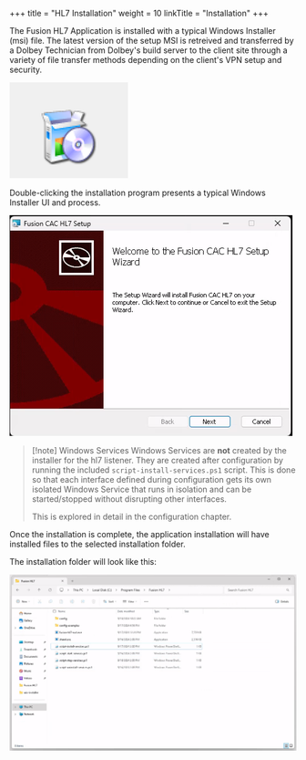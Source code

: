 +++
title = "HL7 Installation"
weight = 10
linkTitle = "Installation"
+++

The Fusion HL7 Application is installed with a typical Windows Installer (msi) file.  The latest
version of the setup MSI is retreived and transferred by a Dolbey Technician from Dolbey's build 
server to the client site through a variety of file transfer methods depending on the client's 
VPN setup and security.

![](installer.png)

Double-clicking the installation program presents a typical Windows Installer UI and process.

![Installation Folder](setup.png)

> [!note] Windows Services
> Windows Services are **not** created by the installer for the hl7 listener.  They are created
> after configuration by running the included `script-install-services.ps1` script.  This is
> done so that each interface defined during configuration gets its own isolated Windows 
> Service that runs in isolation and can be started/stopped without disrupting other interfaces.
> 
> This is explored in detail in the configuration chapter.

Once the installation is complete, the application installation will have installed files to
the selected installation folder.

The installation folder will look like this:

![Installation Folder](folder.png)

